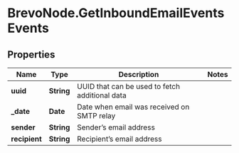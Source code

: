 # BrevoNode.GetInboundEmailEventsEvents

## Properties
Name | Type | Description | Notes
------------ | ------------- | ------------- | -------------
**uuid** | **String** | UUID that can be used to fetch additional data | 
**_date** | **Date** | Date when email was received on SMTP relay | 
**sender** | **String** | Sender’s email address | 
**recipient** | **String** | Recipient’s email address | 


